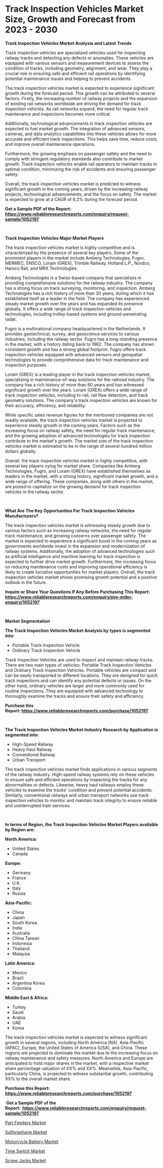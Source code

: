 <p><h1>Track Inspection Vehicles Market Size, Growth and Forecast from 2023 - 2030</h1></p><p><strong>Track Inspection Vehicles Market Analysis and Latest Trends</strong></p>
<p><p>Track inspection vehicles are specialized vehicles used for inspecting railway tracks and detecting any defects or anomalies. These vehicles are equipped with various sensors and measurement devices to assess the condition of tracks, including geometry, alignment, and wear. They play a crucial role in ensuring safe and efficient rail operations by identifying potential maintenance issues and helping to prevent accidents.</p><p>The track inspection vehicles market is expected to experience significant growth during the forecast period. This growth can be attributed to several factors. Firstly, the increasing number of railway projects and the expansion of existing rail networks worldwide are driving the demand for track inspection vehicles. As rail networks expand, the need for regular track maintenance and inspections becomes more critical.</p><p>Additionally, technological advancements in track inspection vehicles are expected to fuel market growth. The integration of advanced sensors, cameras, and data analytics capabilities into these vehicles allows for more accurate and efficient track inspections. This helps save time, reduce costs, and improve overall maintenance operations.</p><p>Furthermore, the growing emphasis on passenger safety and the need to comply with stringent regulatory standards also contribute to market growth. Track inspection vehicles enable rail operators to maintain tracks in optimal condition, minimizing the risk of accidents and ensuring passenger safety.</p><p>Overall, the track inspection vehicles market is predicted to witness significant growth in the coming years, driven by the increasing railway projects, technological advancements, and the focus on safety. The market is expected to grow at a CAGR of 8.2% during the forecast period.</p></p>
<p><strong>Get a Sample PDF of the Report:&nbsp; <a href="https://www.reliableresearchreports.com/enquiry/request-sample/1052197">https://www.reliableresearchreports.com/enquiry/request-sample/1052197</a></strong></p>
<p>&nbsp;</p>
<p><strong>Track Inspection Vehicles Major Market Players</strong></p>
<p><p>The track inspection vehicles market is highly competitive and is characterized by the presence of several key players. Some of the prominent players in the market include Amberg Technologies, Fugro, MERMEC, ENSCO, Loram (GREX), Trimble Railway, Holland L.P., Nordco, Harsco Rail, and MRX Technologies.</p><p>Amberg Technologies is a Swiss-based company that specializes in providing comprehensive solutions for the railway industry. The company has a strong focus on track surveying, monitoring, and inspection. Amberg Technologies has a rich history of more than 30 years, during which it has established itself as a leader in the field. The company has experienced steady market growth over the years and has expanded its presence globally. It offers a wide range of track inspection vehicles and technologies, including trolley-based systems and ground-penetrating radar.</p><p>Fugro is a multinational company headquartered in the Netherlands. It provides geotechnical, survey, and geoscience services to various industries, including the railway sector. Fugro has a long-standing presence in the market, with a history dating back to 1962. The company has shown consistent growth and has a strong global footprint. Fugro offers track inspection vehicles equipped with advanced sensors and geospatial technologies to provide comprehensive data for track maintenance and inspection purposes.</p><p>Loram (GREX) is a leading player in the track inspection vehicles market, specializing in maintenance-of-way solutions for the railroad industry. The company has a rich history of more than 60 years and has witnessed significant growth over the years. Loram (GREX) offers a wide range of track inspection vehicles, including hi-rail, rail flaw detection, and track geometry solutions. The company's track inspection vehicles are known for their accuracy, efficiency, and reliability.</p><p>While specific sales revenue figures for the mentioned companies are not readily available, the track inspection vehicles market is projected to experience steady growth in the coming years. Factors such as the increasing focus on railway safety, the need for regular track maintenance, and the growing adoption of advanced technologies for track inspection contribute to the market's growth. The market size of the track inspection vehicles market is estimated to be in the range of several hundred million dollars globally.</p><p>Overall, the track inspection vehicles market is highly competitive, with several key players vying for market share. Companies like Amberg Technologies, Fugro, and Loram (GREX) have established themselves as leaders in the market, with a strong history, significant market growth, and a wide range of offering. These companies, along with others in the market, are poised to capitalize on the growing demand for track inspection vehicles in the railway sector.</p></p>
<p>&nbsp;</p>
<p><strong>What Are The Key Opportunities For Track Inspection Vehicles Manufacturers?</strong></p>
<p><p>The track inspection vehicles market is witnessing steady growth due to various factors such as increasing railway networks, the need for regular track maintenance, and growing concerns over passenger safety. The market is expected to experience a significant boost in the coming years as governments worldwide invest in the expansion and modernization of railway systems. Additionally, the adoption of advanced technologies such as artificial intelligence and machine learning for track inspection is expected to further drive market growth. Furthermore, the increasing focus on reducing maintenance costs and improving operational efficiency is likely to create lucrative opportunities for market players. Overall, the track inspection vehicles market shows promising growth potential and a positive outlook in the future.</p></p>
<p><strong>Inquire or Share Your Questions If Any Before Purchasing This Report: <a href="https://www.reliableresearchreports.com/enquiry/pre-order-enquiry/1052197">https://www.reliableresearchreports.com/enquiry/pre-order-enquiry/1052197</a></strong></p>
<p>&nbsp;</p>
<p><strong>Market Segmentation</strong></p>
<p><strong>The Track Inspection Vehicles Market Analysis by types is segmented into:</strong></p>
<p><ul><li>Portable Track Inspection Vehicle</li><li>Ordinary Track Inspection Vehicle</li></ul></p>
<p><p>Track Inspection Vehicles are used to inspect and maintain railway tracks. There are two main types of vehicles: Portable Track Inspection Vehicles and Ordinary Track Inspection Vehicles. Portable vehicles are compact and can be easily transported to different locations. They are designed for quick track inspections and can identify any potential defects or issues. On the other hand, ordinary vehicles are larger and more commonly used for routine inspections. They are equipped with advanced technology to thoroughly examine the tracks and ensure their safety and efficiency.</p></p>
<p><strong>Purchase this Report:&nbsp;<a href="https://www.reliableresearchreports.com/purchase/1052197">https://www.reliableresearchreports.com/purchase/1052197</a></strong></p>
<p>&nbsp;</p>
<p><strong>The Track Inspection Vehicles Market Industry Research by Application is segmented into:</strong></p>
<p><ul><li>High-Speed Railway</li><li>Heavy Haul Railway</li><li>Conventional Railway</li><li>Urban Transport</li></ul></p>
<p><p>The track inspection vehicles market finds applications in various segments of the railway industry. High-speed railway systems rely on these vehicles to ensure safe and efficient operations by inspecting the tracks for any abnormalities or defects. Likewise, heavy haul railways employ these vehicles to examine the tracks' condition and prevent potential accidents. Similarly, conventional railways and urban transport networks use track inspection vehicles to monitor and maintain track integrity to ensure reliable and uninterrupted train services.</p></p>
<p>&nbsp;</p>
<p><strong>In terms of Region, the Track Inspection Vehicles Market Players available by Region are:</strong></p>
<p>
    <p> <strong> North America: </strong>
        <ul>
            <li>United States</li>
            <li>Canada</li>
        </ul>
        </p> 
    <p> <strong> Europe: </strong>
        <ul>
            <li>Germany</li>
            <li>France</li>
            <li>U.K.</li>
            <li>Italy</li>
            <li>Russia</li>
        </ul>
        </p> 
    <p> <strong> Asia-Pacific: </strong>
        <ul>
            <li>China</li>
            <li>Japan</li>
            <li>South Korea</li>
            <li>India</li>
            <li>Australia</li>
            <li>China Taiwan</li>
            <li>Indonesia</li>
            <li>Thailand</li>
            <li>Malaysia</li>
        </ul>
        </p> 
    <p> <strong> Latin America: </strong>
        <ul>
            <li>Mexico</li>
            <li>Brazil</li>
            <li>Argentina Korea</li>
            <li>Colombia</li>
        </ul>
        </p> 
    <p> <strong> Middle East & Africa: </strong>
        <ul>
            <li>Turkey</li>
            <li>Saudi</li>
            <li>Arabia</li>
            <li>UAE</li>
            <li>Korea</li>
        </ul>
    </p>
    </p>
<p><p>The track inspection vehicles market is expected to witness significant growth in several regions, including North America (NA), Asia-Pacific (APAC), Europe, the United States of America (USA), and China. These regions are projected to dominate the market due to the increasing focus on railway maintenance and safety measures. North America and Europe are anticipated to hold major shares in the market, with a respective market share percentage valuation of XX% and XX%. Meanwhile, Asia-Pacific, particularly China, is projected to witness substantial growth, contributing XX% to the overall market share.</p></p>
<p><strong>Purchase this Report: <a href="https://www.reliableresearchreports.com/purchase/1052197">https://www.reliableresearchreports.com/purchase/1052197</a></strong></p>
<p>&nbsp;<strong>Get a Sample PDF of the Report:&nbsp;&nbsp;<a href="https://www.reliableresearchreports.com/enquiry/request-sample/1052197">https://www.reliableresearchreports.com/enquiry/request-sample/1052197</a></strong></p>
<p><strong></strong></p>
<p><p><a href="https://www.linkedin.com/pulse/part-feeders-market-size-growth-forecast-from-2023-2030-rowyf/">Part Feeders Market</a></p><p><a href="https://www.linkedin.com/pulse/sulforaphane-market-size-growth-forecast-from-2023-2030-pffpe/">Sulforaphane Market</a></p><p><a href="https://medium.com/@rachelyoung56/motorcycle-battery-market-analysis-its-cagr-market-segmentation-and-global-industry-overview-ee9365cbe61b">Motorcycle Battery Market</a></p><p><a href="https://medium.com/@jensenklein/analyzing-time-switch-market-global-industry-perspective-and-forecast-2023-to-2030-11efe3ea65e2">Time Switch Market</a></p><p><a href="https://www.linkedin.com/pulse/screw-jacks-market-research-report-provides-thorough-industry-v41ef/">Screw Jacks Market</a></p></p>